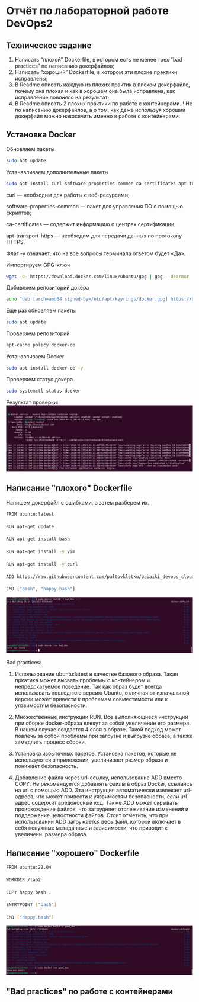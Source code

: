 # Отчёт по лабораторной работе DevOps2

## Техническое задание
1. Написать “плохой” Dockerfile, в котором есть не менее трех “bad practices” по написанию докерфайлов;
2. Написать “хороший” Dockerfile, в котором эти плохие практики исправлены;
3. В Readme описать каждую из плохих практик в плохом докерфайле, почему она плохая и как в хорошем она была исправлена, как исправление повлияло на результат;
4. В Readme описать 2 плохих практики по работе с контейнерами. ! Не по написанию докерфайлов, а о том, как даже используя хороший докерфайл можно накосячить именно в работе с контейнерами.

## Установка Docker

Обновляем пакеты
```bash
sudo apt update
```

Устанавливаем дополнительные пакеты
```bash
sudo apt install curl software-properties-common ca-certificates apt-transport-https -y
```
curl — необходим для работы с веб-ресурсами;

software-properties-common — пакет для управления ПО с помощью скриптов;

ca-certificates — содержит информацию о центрах сертификации;

apt-transport-https — необходим для передачи данных по протоколу HTTPS.

Флаг -y означает, что на все вопросы терминала ответом будет «Да».

Импортируем GPG-ключ
```bash
wget -O- https://download.docker.com/linux/ubuntu/gpg | gpg --dearmor | sudo tee /etc/apt/keyrings/docker.gpg > /dev/null
```

Добавляем репозиторий докера
```bash
echo "deb [arch=amd64 signed-by=/etc/apt/keyrings/docker.gpg] https://download.docker.com/linux/ubuntu jammy stable"| sudo tee /etc/apt/sources.list.d/docker.list > /dev/null
```

Еще раз обновляем пакеты
```bash
sudo apt update
```

Проверяем репозиторий
```bash
apt-cache policy docker-ce
```

Устанавливаем Docker
```bash
sudo apt install docker-ce -y
```

Проверяем статус докера
```bash
sudo systemctl status docker
```

Результат проверки:
![проверка статуса докера](https://github.com/paltovkletku/babaiki_devops_clouds/blob/main/DevOps/Lab2/images/docker%20running.jpg)

## Написание "плохого" Dockerfile

Напишем докерфайл с ошибками, а затем разберем их.
```bash
FROM ubuntu:latest

RUN apt-get update

RUN apt-get install bash

RUN apt-get install -y vim

RUN apt-get install -y curl

ADD https://raw.githubusercontent.com/paltovkletku/babaiki_devops_clouds/main/DevOps/Lab2/happy.bash .

CMD ["bash", "happy.bash"]
```

![плохой докерфайл](https://github.com/paltovkletku/babaiki_devops_clouds/blob/main/DevOps/Lab2/images/bad.jpg)

Bad practices:

1. Использование ubuntu:latest в качестве базового образа.
   Такая пркатика может вызвать проблемы с контейнером и непредсказуемое поведение. Так как образ будет всегда использовать последнюю версию Ubuntu, отличная от изначальной версии может привести к проблемам совместимости или к уязвимостям безопасности.
   
2. Множественные инструкции RUN.
   Все выполняющиеся инструкции при сборке docker-образа влекут за собой увеличение его размера. В нашем случае создается 4 слоя в образе. Такой подход может повлечь за собой проблемы при загрузке и выгрузке образа, а также замедлить процесс сборки.

3. Установка избыточных пакетов.
   Установка пакетов, которые не используются в приложении, увеличивает размер образа и понижает безопасность.

4. Добавление файла через url-ссылку, использование ADD вместо COPY.
   Не рекомендуется добавлять файлы в образ Docker, ссылаясь на url с помощью ADD. Эта инструкция автоматически извлекает url-адреса, что может привести к уязвимостям безопасности, если url-адрес содержит вредоносный код. Также ADD может скрывать происхождение файлов, что затрудняет отслеживание изменений и поддержание целостности файлов. Стоит отметить, что при использовании ADD загружается весь файл, которой включает в себя ненужные метаданные и зависимости, что приводит к увеличени. размера образа.

## Написание "хорошего" Dockerfile

```bash
FROM ubuntu:22.04

WORKDIR /lab2

COPY happy.bash .

ENTRYPOINT ["bash"]

CMD ["happy.bash"]
```

![хороший докерфайл](https://github.com/paltovkletku/babaiki_devops_clouds/blob/main/DevOps/Lab2/images/good.jpg)

## "Bad practices" по работе с контейнерами
